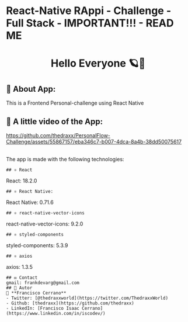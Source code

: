 # React-Native RAppi - Challenge - Full Stack - IMPORTANT!!! - READ ME
<h1 align="center"> Hello Everyone 🪐👋</h1>

## 🤖 About App:
This is a Frontend Personal-challenge using React Native

## 🎥 A little video of the App:

https://github.com/thedraxx/PersonalFlow-Challenge/assets/55867157/eba346c7-b007-4dca-8a4b-38dd50075617


<br> The app is made with the following technologies:</br>

```
## ⚛️ React
```
 React: 18.2.0
```
## ⚛️ React Native:
```
React Native: 0.71.6
```
## ⚛️ react-native-vector-icons 
```
react-native-vector-icons: 9.2.0
```
## ⚛️ styled-components
```
styled-components: 5.3.9
```
## ⚛️ axios
```
axios: 1.3.5
```
## ✉️ Contact
gmail: frankdevarg@gmail.com
## 🤔 Autor
👤 **Francisco Cerrano**
- Twitter: [@thedraxxworld](https://twitter.com/ThedraxxWorld)
- Github: [thedraxx](https://github.com/thedraxx)
- LinkedIn: [Francisco Isaac Cerrano](https://www.linkedin.com/in/iscodev/)
